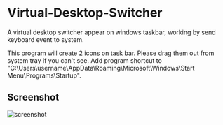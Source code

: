 # Virtual-Desktop-Switcher
A virtual desktop switcher appear on windows taskbar, working by send keyboard event to system.

This program will create 2 icons on task bar. Please drag them out from system tray if you can't see.
Add program shortcut to "C:\Users\username\AppData\Roaming\Microsoft\Windows\Start Menu\Programs\Startup".

## Screenshot

![screenshot](https://github.com/hangacs/VirtualDesktopSwitcher/blob/8bc7013cec9e42635fe7b04c59918000fd23e109/screenshot.png)
